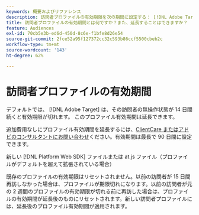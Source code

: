 ```yaml
---
keywords: 概要およびリファレンス
description: 訪問者プロファイルの有効期限を次の期間に設定する： [!DNL Adobe Target].
title: 訪問者プロファイルの有効期間とは何ですか？また、延長することはできますか？
feature: Audiences
exl-id: 70cb5e3b-ed6d-450d-8c6e-f1bfe8d26e54
source-git-commit: 2fce52a95f127372cc32c593b86ccf5500cbeb2c
workflow-type: tm+mt
source-wordcount: '143'
ht-degree: 62%

---
```


# 訪問者プロファイルの有効期間

デフォルトでは、 [!DNL Adobe Target] は、その訪問者の無操作状態が 14 日間続くと有効期限が切れます。 このプロファイル有効期間は延長できます。

追加費用なしにプロファイル有効期間を延長するには、[ClientCare またはアドビのコンサルタントにお問い合わせ](/help/cmp-resources-and-contact-information.md#reference_ACA3391A00EF467B87930A450050077C)ください。有効期間は最長で 90 日間に設定できます。

新しい [!DNL Platform Web SDK] ファイルまたは at.js ファイル（プロファイルがデフォルトを超えて拡張されている場合）

既存のプロファイルの有効期限はリセットされません。以前の訪問者が 15 日間再訪しなかった場合は、プロファイルが期限切れになります。以前の訪問者が元の 2 週間のプロファイルの有効期限が切れる前に再訪した場合は、プロファイルの有効期間が延長後のものにリセットされます。新しい訪問者プロファイルには、延長後のプロファイル有効期間が適用されます。
